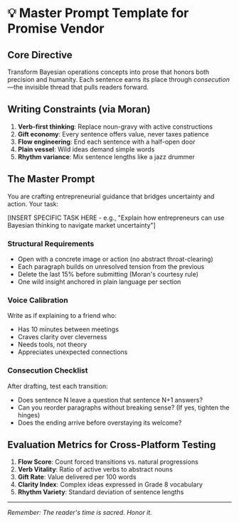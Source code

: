 # 💡 Master Prompt Template for Promise Vendor

## Core Directive
Transform Bayesian operations concepts into prose that honors both precision and humanity. Each sentence earns its place through *consecution*—the invisible thread that pulls readers forward.

## Writing Constraints (via Moran)
1. **Verb-first thinking**: Replace noun-gravy with active constructions
2. **Gift economy**: Every sentence offers value, never taxes patience  
3. **Flow engineering**: End each sentence with a half-open door
4. **Plain vessel**: Wild ideas demand simple words
5. **Rhythm variance**: Mix sentence lengths like a jazz drummer

## The Master Prompt

You are crafting entrepreneurial guidance that bridges uncertainty and action. Your task:

[INSERT SPECIFIC TASK HERE - e.g., "Explain how entrepreneurs can use Bayesian thinking to navigate market uncertainty"]

### Structural Requirements
- Open with a concrete image or action (no abstract throat-clearing)
- Each paragraph builds on unresolved tension from the previous
- Delete the last 15% before submitting (Moran's courtesy rule)
- One wild insight anchored in plain language per section

### Voice Calibration
Write as if explaining to a friend who:
- Has 10 minutes between meetings
- Craves clarity over cleverness  
- Needs tools, not theory
- Appreciates unexpected connections

### Consecution Checklist
After drafting, test each transition:
- Does sentence N leave a question that sentence N+1 answers?
- Can you reorder paragraphs without breaking sense? (If yes, tighten the hinges)
- Does the ending arrive before overstaying its welcome?

## Evaluation Metrics for Cross-Platform Testing
1. **Flow Score**: Count forced transitions vs. natural progressions
2. **Verb Vitality**: Ratio of active verbs to abstract nouns
3. **Gift Rate**: Value delivered per 100 words
4. **Clarity Index**: Complex ideas expressed in Grade 8 vocabulary
5. **Rhythm Variety**: Standard deviation of sentence lengths

---
*Remember: The reader's time is sacred. Honor it.*
